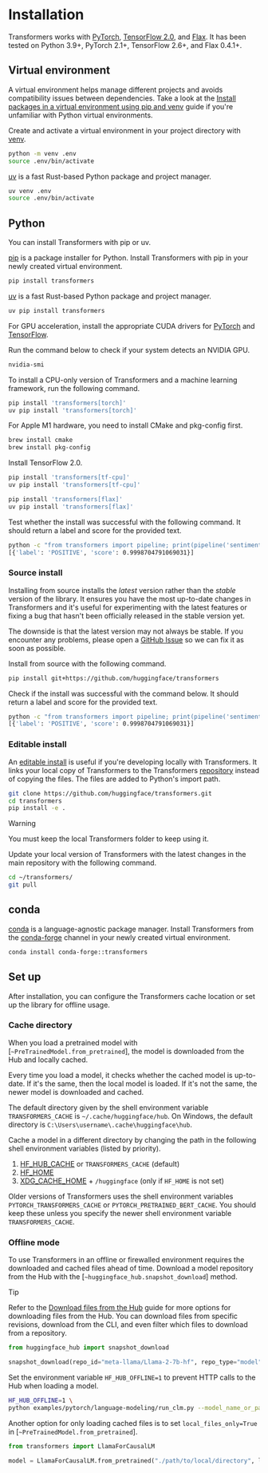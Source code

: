 <!---
Copyright 2024 The HuggingFace Team. All rights reserved.

Licensed under the Apache License, Version 2.0 (the "License");
you may not use this file except in compliance with the License.
You may obtain a copy of the License at

    http://www.apache.org/licenses/LICENSE-2.0

Unless required by applicable law or agreed to in writing, software
distributed under the License is distributed on an "AS IS" BASIS,
WITHOUT WARRANTIES OR CONDITIONS OF ANY KIND, either express or implied.
See the License for the specific language governing permissions and
limitations under the License.

⚠️ Note that this file is in Markdown but contain specific syntax for our doc-builder (similar to MDX) that may not be
rendered properly in your Markdown viewer.

-->

# Installation

Transformers works with [PyTorch](https://pytorch.org/get-started/locally/), [TensorFlow 2.0](https://www.tensorflow.org/install/pip), and [Flax](https://flax.readthedocs.io/en/latest/). It has been tested on Python 3.9+, PyTorch 2.1+, TensorFlow 2.6+, and Flax 0.4.1+.

## Virtual environment

A virtual environment helps manage different projects and avoids compatibility issues between dependencies. Take a look at the [Install packages in a virtual environment using pip and venv](https://packaging.python.org/en/latest/guides/installing-using-pip-and-virtual-environments/) guide if you're unfamiliar with Python virtual environments.

<hfoptions id="virtual">
<hfoption id="venv">

Create and activate a virtual environment in your project directory with [venv](https://docs.python.org/3/library/venv.html).

```bash
python -m venv .env
source .env/bin/activate
```

</hfoption>
<hfoption id="uv">

[uv](https://docs.astral.sh/uv/) is a fast Rust-based Python package and project manager.

```bash
uv venv .env
source .env/bin/activate
```

</hfoption>
</hfoptions>

## Python

You can install Transformers with pip or uv.

<hfoptions id="install">
<hfoption id="pip">

[pip](https://pip.pypa.io/en/stable/) is a package installer for Python. Install Transformers with pip in your newly created virtual environment.

```bash
pip install transformers
```

</hfoption>
<hfoption id="uv">

[uv](https://docs.astral.sh/uv/) is a fast Rust-based Python package and project manager.

```bash
uv pip install transformers
```

</hfoption>
</hfoptions>

For GPU acceleration, install the appropriate CUDA drivers for [PyTorch](https://pytorch.org/get-started/locally) and [TensorFlow](https://www.tensorflow.org/install/pip).

Run the command below to check if your system detects an NVIDIA GPU.

```bash
nvidia-smi
```

To install a CPU-only version of Transformers and a machine learning framework, run the following command.

<hfoptions id="cpu-only">
<hfoption id="PyTorch">

```bash
pip install 'transformers[torch]'
uv pip install 'transformers[torch]'
```

</hfoption>
<hfoption id="TensorFlow">

For Apple M1 hardware, you need to install CMake and pkg-config first.

```bash
brew install cmake
brew install pkg-config
```

Install TensorFlow 2.0.

```bash
pip install 'transformers[tf-cpu]'
uv pip install 'transformers[tf-cpu]'
```

</hfoption>
<hfoption id="Flax">

```bash
pip install 'transformers[flax]'
uv pip install 'transformers[flax]'
```

</hfoption>
</hfoptions>

Test whether the install was successful with the following command. It should return a label and score for the provided text.

```bash
python -c "from transformers import pipeline; print(pipeline('sentiment-analysis')('hugging face is the best'))"
[{'label': 'POSITIVE', 'score': 0.9998704791069031}]
```

### Source install

Installing from source installs the *latest* version rather than the *stable* version of the library. It ensures you have the most up-to-date changes in Transformers and it's useful for experimenting with the latest features or fixing a bug that hasn't been officially released in the stable version yet.

The downside is that the latest version may not always be stable. If you encounter any problems, please open a [GitHub Issue](https://github.com/huggingface/transformers/issues) so we can fix it as soon as possible.

Install from source with the following command.

```bash
pip install git+https://github.com/huggingface/transformers
```

Check if the install was successful with the command below. It should return a label and score for the provided text.

```bash
python -c "from transformers import pipeline; print(pipeline('sentiment-analysis')('hugging face is the best'))"
[{'label': 'POSITIVE', 'score': 0.9998704791069031}]
```

### Editable install

An [editable install](https://pip.pypa.io/en/stable/topics/local-project-installs/#editable-installs) is useful if you're developing locally with Transformers. It links your local copy of Transformers to the Transformers [repository](https://github.com/huggingface/transformers) instead of copying the files. The files are added to Python's import path.

```bash
git clone https://github.com/huggingface/transformers.git
cd transformers
pip install -e .
```

> [!WARNING]
> You must keep the local Transformers folder to keep using it.

Update your local version of Transformers with the latest changes in the main repository with the following command.

```bash
cd ~/transformers/
git pull
```

## conda

[conda](https://docs.conda.io/projects/conda/en/stable/#) is a language-agnostic package manager. Install Transformers from the [conda-forge](https://anaconda.org/conda-forge/transformers) channel in your newly created virtual environment.

```bash
conda install conda-forge::transformers
```

## Set up

After installation, you can configure the Transformers cache location or set up the library for offline usage.

### Cache directory

When you load a pretrained model with [`~PreTrainedModel.from_pretrained`], the model is downloaded from the Hub and locally cached.

Every time you load a model, it checks whether the cached model is up-to-date. If it's the same, then the local model is loaded. If it's not the same, the newer model is downloaded and cached.

The default directory given by the shell environment variable `TRANSFORMERS_CACHE` is `~/.cache/huggingface/hub`. On Windows, the default directory is `C:\Users\username\.cache\huggingface\hub`.

Cache a model in a different directory by changing the path in the following shell environment variables (listed by priority).

1. [HF_HUB_CACHE](https://hf.co/docs/huggingface_hub/package_reference/environment_variables#hfhubcache) or `TRANSFORMERS_CACHE` (default)
2. [HF_HOME](https://hf.co/docs/huggingface_hub/package_reference/environment_variables#hfhome)
3. [XDG_CACHE_HOME](https://hf.co/docs/huggingface_hub/package_reference/environment_variables#xdgcachehome) + `/huggingface` (only if `HF_HOME` is not set)

Older versions of Transformers uses the shell environment variables `PYTORCH_TRANSFORMERS_CACHE` or `PYTORCH_PRETRAINED_BERT_CACHE`. You should keep these unless you specify the newer shell environment variable `TRANSFORMERS_CACHE`.

### Offline mode

To use Transformers in an offline or firewalled environment requires the downloaded and cached files ahead of time. Download a model repository from the Hub with the [`~huggingface_hub.snapshot_download`] method.

> [!TIP]
> Refer to the [Download files from the Hub](https://hf.co/docs/huggingface_hub/guides/download) guide for more options for downloading files from the Hub. You can download files from specific revisions, download from the CLI, and even filter which files to download from a repository.

```py
from huggingface_hub import snapshot_download

snapshot_download(repo_id="meta-llama/Llama-2-7b-hf", repo_type="model")
```

Set the environment variable `HF_HUB_OFFLINE=1` to prevent HTTP calls to the Hub when loading a model.

```bash
HF_HUB_OFFLINE=1 \
python examples/pytorch/language-modeling/run_clm.py --model_name_or_path meta-llama/Llama-2-7b-hf --dataset_name wikitext ...
```

Another option for only loading cached files is to set `local_files_only=True` in [`~PreTrainedModel.from_pretrained`].

```py
from transformers import LlamaForCausalLM

model = LlamaForCausalLM.from_pretrained("./path/to/local/directory", local_files_only=True)
```
